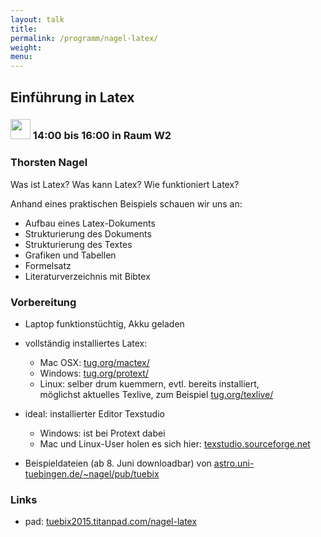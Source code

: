 ```yaml
---
layout: talk
title:
permalink: /programm/nagel-latex/
weight: 
menu:
---
```

## Einführung in Latex

### <img height = "32" src="../../images/workshop.svg"> 14:00 bis 16:00 in Raum W2

### Thorsten&nbsp;Nagel

Was ist Latex? Was kann Latex? Wie funktioniert Latex?

Anhand eines praktischen Beispiels schauen wir uns an:

- Aufbau eines Latex-Dokuments
- Strukturierung des Dokuments
- Strukturierung des Textes
- Grafiken und Tabellen
- Formelsatz
- Literaturverzeichnis mit Bibtex

### Vorbereitung

- Laptop funktionstüchtig, Akku geladen
- vollständig installiertes Latex:
  - Mac OSX: <a href="http://www.tug.org/mactex/" target="_blank">tug.org/mactex/</a>
  - Windows: <a href="http://www.tug.org/protext/" target="_blank">tug.org/protext/</a>
  - Linux: selber drum kuemmern, evtl. bereits installiert,<br/>
möglichst aktuelles Texlive, zum Beispiel <a href="http://www.tug.org/texlive/" target="_blank">tug.org/texlive/</a>

- ideal: installierter Editor Texstudio
  - Windows: ist bei Protext dabei
  - Mac und Linux-User holen es sich hier: <a href="http://texstudio.sourceforge.net" target="_blank">texstudio.sourceforge.net</a>

- Beispieldateien (ab 8. Juni downloadbar) von <a href="http://astro.uni-tuebingen.de/~nagel/pub/tuebix" target="_blank">astro.uni-tuebingen.de/~nagel/pub/tuebix</a>

### Links

- pad: <a href="https://tuebix2015.titanpad.com/nagel-latex" target="_blank">tuebix2015.titanpad.com/nagel-latex</a>

